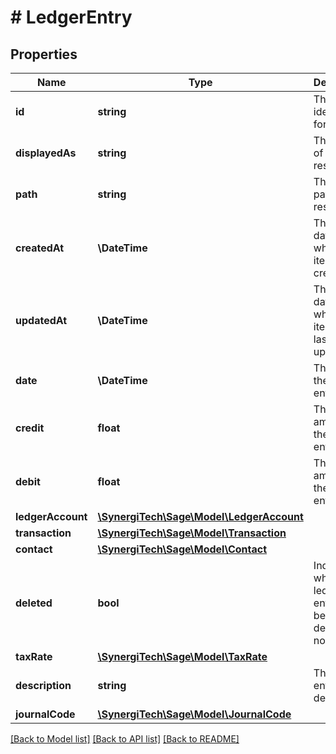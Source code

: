 # # LedgerEntry

## Properties

Name | Type | Description | Notes
------------ | ------------- | ------------- | -------------
**id** | **string** | The unique identifier for the item | [optional]
**displayedAs** | **string** | The name of the resource | [optional]
**path** | **string** | The API path for the resource | [optional]
**createdAt** | **\DateTime** | The datetime when the item was created | [optional]
**updatedAt** | **\DateTime** | The datetime when the item was last updated | [optional]
**date** | **\DateTime** | The date of the ledger entry | [optional]
**credit** | **float** | The credit amount of the ledger entry | [optional]
**debit** | **float** | The debit amount of the ledger entry | [optional]
**ledgerAccount** | [**\SynergiTech\Sage\Model\LedgerAccount**](LedgerAccount.md) |  | [optional]
**transaction** | [**\SynergiTech\Sage\Model\Transaction**](Transaction.md) |  | [optional]
**contact** | [**\SynergiTech\Sage\Model\Contact**](Contact.md) |  | [optional]
**deleted** | **bool** | Indicates whether the ledger entry has been deleted or not | [optional]
**taxRate** | [**\SynergiTech\Sage\Model\TaxRate**](TaxRate.md) |  | [optional]
**description** | **string** | The ledger entry description | [optional]
**journalCode** | [**\SynergiTech\Sage\Model\JournalCode**](JournalCode.md) |  | [optional]

[[Back to Model list]](../../README.md#models) [[Back to API list]](../../README.md#endpoints) [[Back to README]](../../README.md)

